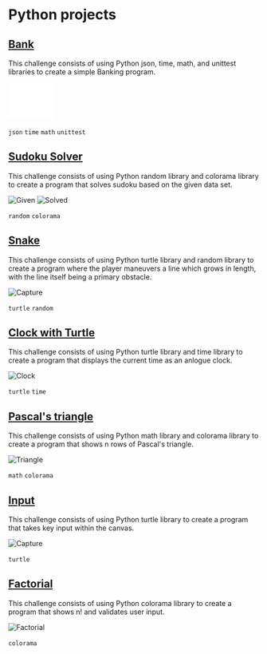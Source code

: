 # Python projects

## [Bank](Bank/)

This challenge consists of using Python json, time, math, and unittest libraries to create a simple Banking program.

![Capture](Bank/capture.png?raw=true "Capture")

```json``` ```time``` ```math``` ```unittest```

## [Sudoku Solver](Sudoku/)

This challenge consists of using Python random library and colorama library to create a program that solves sudoku based on the given data set.

![Given](Sudoku/given.png?raw=true "Given")
![Solved](Sudoku/solved.png?raw=true "Solved")

```random``` ```colorama```

## [Snake](Snake/)

This challenge consists of using Python turtle library and random library to create a program where the player maneuvers a line which grows in length, with the line itself being a primary obstacle.

![Capture](Snake/capture.png?raw=true "Capture")

```turtle``` ```random```


## [Clock with Turtle](Clock/clock.py)

This challenge consists of using Python turtle library and time library to create a program that displays the current time as an anlogue clock.

![Clock](Clock/clock.png?raw=true "Clock")

```turtle``` ```time```

## [Pascal's triangle](Pascal's_triangle/pascal.py)

This challenge consists of using Python math library and colorama library to create a program that shows n rows of Pascal's triangle.

![Triangle](Pascal's_triangle/solved.png?raw=true "Triangle")

```math``` ```colorama```

## [Input](Input/input.py)

This challenge consists of using Python turtle library to create a program that takes key input within the canvas.

![Capture](Input/capture.png?raw=true "Capture")

```turtle```

## [Factorial](Factorial/factorial.py)

This challenge consists of using Python colorama library to create a program that shows n! and validates user input.

![Factorial](Factorial/solved.png?raw=true "Factorial")

```colorama```
